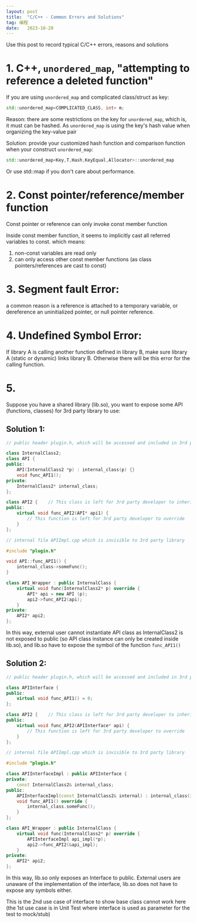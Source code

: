 ```yaml
---
layout:	post
title:	"C/C++ - Common Errors and Solutions"
tag: 编程
date:	2023-10-20
---
```


Use this post to record typical C/C++ errors, reasons and solutions

# 1. C++, `unordered_map`, "attempting to reference a deleted function"

If you are using `unordered_map` and complicated class/struct as key: 

```cpp
std::unordered_map<COMPLICATED_CLASS, int> m;
```

Reason: there are some restrictions on the key for `unordered_map`, which is, it must can be hashed. As `unordered_map` is using the key's hash value when organizing the key-value pair

Solution: provide your customized hash function and comparison function when your construct `unordered_map`: 

```cpp
std::unordered_map<Key,T,Hash,KeyEqual,Allocator>::unordered_map
```

Or use std::map if you don't care about performance.

# 2. Const pointer/reference/member function

Const pointer or reference can only invoke const member function

Inside const member function, it seems to implicitly cast all referred variables to const. which means:

1. non-const variables are read only
2. can only access other const member functions (as class pointers/references are cast to const) 

# 3. Segment fault Error:

a common reason is a reference is attached to a temporary variable, or dereference an uninitialized pointer, or null pointer reference.

# 4. Undefined Symbol Error:

If library A is calling another function defined in library B, make sure library A (static or dynamic) links library B. Otherwise there will be this error for the calling function.

# 5. 

Suppose you have a shared library (lib.so), you want to expose some API (functions, classes) for 3rd party library to use:

## Solution 1:

```cpp
// public header plugin.h, which will be accessed and included in 3rd party library

class InternalClass2;
class API {
public:
    API(InternalClass2 *p) : internal_class(p) {}
    void func_API1();
private:
    InternalClass2* internal_class;
};

class API2 {    // This class is left for 3rd party developer to inherit
public:
    virtual void func_API2(API* api1) {
        // This function is left for 3rd party developer to override
    }
};

// internal file APIImpl.cpp which is invisible to 3rd party library

#include "plugin.h"

void API::func_API1() {
    internal_class->someFunc();
}

class API_Wrapper : public InternalClass {
    virtual void func(InternalClass2* p) override {
        API* api = new API (p);
        api2->func_API2(api);
    }
private:
    API2* api2;
};

```

In this way, external user cannot instantiate API class as InternalClass2 is not exposed to public (so API class instance can only be created inside lib.so), and lib.so have to expose the symbol of the function `func_API1()`

## Solution 2:

```cpp
// public header plugin.h, which will be accessed and included in 3rd party library

class APIInterface {
public:
    virtual void func_API1() = 0;
};

class API2 {    // This class is left for 3rd party developer to inherit
public:
    virtual void func_API2(APIInterface* api) {
        // This function is left for 3rd party developer to override
    }
};

// internal file APIImpl.cpp which is invisible to 3rd party library

#include "plugin.h"

class APIInterfaceImpl : public APIInterface {
private:
    const InternalClass2& internal_class;
public:
    APIInterfaceImpl(const InternalClass2& internal) : internal_class(internal) {}
    void func_API1() override {
        internal_class.someFunc();
    }
};

class API_Wrapper : public InternalClass {
    virtual void func(InternalClass2* p) override {
        APIInterfaceImpl api_impl(*p);
        api2->func_API2(&api_impl);
    }
private:
    API2* api2;
};

```

In this way, lib.so only exposes an Interface to public. External users are unaware of the implementation of the interface, lib.so does not have to expose any symbols either. 

This is the 2nd use case of interface to show base class cannot work here (the 1st use case is in Unit Test where interface is used as parameter for the test to mock/stub)
